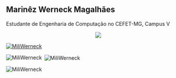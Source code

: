 ## Marinêz Werneck Magalhães

<div align="justify">
  <p>Estudante de Engenharia de Computação no CEFET-MG, Campus V<p>
</div
  
</br>
<p align="center"> <img align="center" src="https://profile-counter.glitch.me/MiliWerneck/count.svg"/></p>
  
 <p align="left"> <a href="https://github.com/ryo-ma/github-profile-trophy"><img src="https://github-profile-trophy.vercel.app/?username=MiliWerneck&row=1" alt="MiliWerneck" /></a> </p>
 
 <p><img align="left" src="https://github-readme-stats.vercel.app/api/top-langs?username=MiliWerneck&show_icons=true&locale=en&layout=compact" alt="MiliWerneck" /></p>
  
<p>&nbsp;<img align="center" src="https://github-readme-stats.vercel.app/api?username=MiliWerneck&show_icons=true&locale=en" alt="MiliWerneck" /></p>
  
<p><img align="center" src="https://github-readme-streak-stats.herokuapp.com/?user=MiliWerneck&" alt="MiliWerneck" /></p>
 
<!--[Top Langs](https://github-readme-stats.vercel.app/api/top-langs/?username=MiliWerneck) &nbsp; 
![GitHub stats](https://github-readme-stats.vercel.app/api?username=MiliWerneck&show_icons=true&count_private=true) 



**MiliWerneck/MiliWerneck** is a ✨ _special_ ✨ repository because its `README.md` (this file) appears on your GitHub profile.

Here are some ideas to get you started:

- 🔭 I’m currently working on ...
- 🌱 I’m currently learning ...
- 👯 I’m looking to collaborate on ...
- 🤔 I’m looking for help with ...
- 💬 Ask me about ...
- 📫 How to reach me: ...
- 😄 Pronouns: ...
- ⚡ Fun fact: ...
-->
